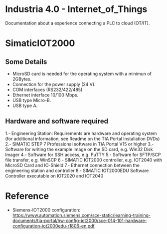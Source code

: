 # Industria 4.0 - Internet_of_Things
Documentation about a experience connecting a PLC to cloud (OT/IT).

# SimaticIOT2000

## Some Details

- MicroSD card is needed for the operating system with a minimun of 2GBytes.
- Connection for the power supply (24 V).
- COM interfaces (RS232/422/485)
- Ethernet interface 10/100 Mbps.
- USB type Micro-B.
- USB type A.

## Hardware and software required

1.- Engineering Station: Requirements are hardware and operating system
(for additional information, see Readme on the TIA Portal Installation DVDs)
2.- SIMATIC STEP 7 Professional software in TIA Portal V15 or higher
3.- Software for writing the example image on the SD card, e.g. Win32 Disk Imager
4.- Software for SSH access, e.g. PuTTY
5.- Software for SFTP/SCP file transfer, e.g. WinSCP
6.- SIMATIC IOT2000 controller, e.g. IOT2040 with MicroSD Card and IO-Shield
7.- Ethernet connection between the engineering station and controller
8.- SIMATIC IOT2000EDU Software Controller executable on IOT2020 and IOT2040


# Reference

- Siemens-IOT2000 configuration: https://www.automation.siemens.com/sce-static/learning-training-documents/tia-portal/hw-config-iot2000/sce-014-101-hardware-configuration-iot2000edu-r1806-en.pdf
